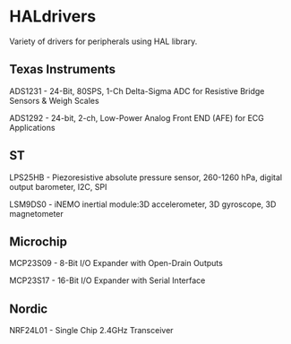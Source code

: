 # HALdrivers
Variety of drivers for peripherals using HAL library.

## Texas Instruments
ADS1231 - 24-Bit, 80SPS, 1-Ch Delta-Sigma ADC for Resistive Bridge Sensors & Weigh Scales

ADS1292 - 24-bit, 2-ch, Low-Power Analog Front END (AFE) for ECG Applications

## ST
LPS25HB - Piezoresistive absolute pressure sensor, 260-1260 hPa, digital output barometer, I2C, SPI

LSM9DS0 - iNEMO inertial module:3D accelerometer, 3D gyroscope, 3D magnetometer 

## Microchip
MCP23S09 - 8-Bit I/O Expander with Open-Drain Outputs

MCP23S17 - 16-Bit I/O Expander with Serial Interface

## Nordic
NRF24L01 - Single Chip 2.4GHz Transceiver
